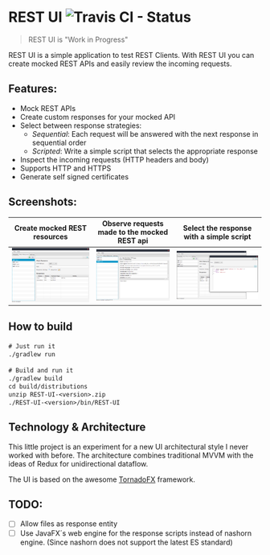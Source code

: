 # REST UI ![Travis CI - Status](https://travis-ci.org/Schlangguru/rest-ui.svg?branch=master)
> REST UI is "Work in Progress"

REST UI is a simple application to test REST Clients.
With REST UI you can create mocked REST APIs and easily review the incoming requests.

## Features:

- Mock REST APIs
- Create custom responses for your mocked API
- Select between response strategies:
    - *Sequential*: Each request will be answered with the next response in sequential order
    - *Scripted*: Write a simple script that selects the appropriate response
- Inspect the incoming requests (HTTP headers and body)
- Supports HTTP and HTTPS
- Generate self signed certificates

## Screenshots:

| **Create mocked REST resources** | **Observe requests made to the mocked REST api** | **Select the response with a simple script** |
| --- | --- | --- |
| ![RequestsView](./screenshots/MockResources.png) | ![RequestsView](./screenshots/Requests.png) | ![RequestsView](./screenshots/Script.png) |

## How to build
```
# Just run it
./gradlew run

# Build and run it
./gradlew build
cd build/distributions
unzip REST-UI-<version>.zip
./REST-UI-<version>/bin/REST-UI
```


## Technology & Architecture
This little project is an experiment for a new UI architectural style I never worked with before.
The architecture combines traditional MVVM with the ideas of Redux for unidirectional dataflow.

The UI is based on the awesome [TornadoFX](https://github.com/edvin/tornadofx) framework.

## TODO:
- [ ] Allow files as response entity
- [ ] Use JavaFX´s web engine for the response scripts instead of nashorn engine. (Since nashorn does not support the latest ES standard)